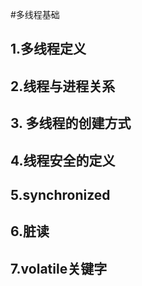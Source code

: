 #多线程基础

## 1.多线程定义

## 2.线程与进程关系

## 3. 多线程的创建方式

## 4.线程安全的定义

## 5.synchronized

## 6.脏读

## 7.volatile关键字